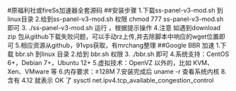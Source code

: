 #原福利社或fireSs加速器全套源码
 ##安装步骤
    1.下载ss-panel-v3-mod.sh 到linux目录
    2.给到ss-panel-v3-mod.sh 权限 chmod 777 ss-panel-v3-mod.sh 即可
    3. ./ss-panel-v3-mod.sh 运行 ，根据提示操作
    4.注意 如遇到download zip 包从github下载失败问题，可以手动rz上传,并去除脚本中响应的wget位置即可
    5.相应资源从github，91vps获取，有mrchang整理
 ##Google BBR 加速 
    1.下载 bbr.sh 到linux 目录
    2.给到 bbr.sh 权限
    3. ./bbr.sh 即可
    4.系统支持：CentOS 6+，Debian 7+，Ubuntu 12+
    5.虚拟技术：OpenVZ 以外的，比如 KVM、Xen、VMware 等
    6.内存要求：≥128M
    7.安装完成后 uname -r 查看系统内核
    8.含有 4.12 就表示 OK 了 sysctl net.ipv4.tcp_available_congestion_control 